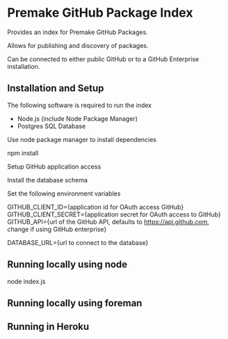 # Premake GitHub Package Index

Provides an index for Premake GitHub Packages.

Allows for publishing and discovery of packages.

Can be connected to either public GitHub or to a GitHub Enterprise installation.

## Installation and Setup

The following software is required to run the index

 * Node.js (include Node Package Manager)
 * Postgres SQL Database

Use node package manager to install dependencies

  npm install


Setup GitHub application access


Install the database schema


Set the following environment variables

  GITHUB_CLIENT_ID={application id for OAuth access GitHub}
  GITHUB_CLIENT_SECRET={application secret for OAuth access to GitHub}
  GITHUB_API={url of the GitHub API, defaults to https://api.github.com, change if using GitHub enterprise}

  DATABASE_URL={url to connect to the database}

## Running locally using node

  node index.js


## Running locally using foreman


## Running in Heroku



